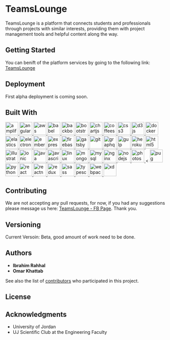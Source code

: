 
# TeamsLounge

TeamsLounge is a platform that connects students and professionals through projects with similar interests, providing them with project management tools and helpful content along the way.

## Getting Started

You can benift of the platform services by going to the following link: [TeamsLounge](https://www.teamslounge.com/)




## Deployment

First alpha deployment is coming soon.

## Built With

<p align="left"> <a href="[https://aws.amazon.com/amplify/](https://aws.amazon.com/amplify/)" rel="nofollow"> <img src="[https://camo.githubusercontent.com/2458b6939ba47fc884f5ad8413d39c015608ddbd59702d473e80f66877b1e470/68747470733a2f2f646f63732e616d706c6966792e6177732f6173736574732f6c6f676f2d6461726b2e737667](https://camo.githubusercontent.com/2458b6939ba47fc884f5ad8413d39c015608ddbd59702d473e80f66877b1e470/68747470733a2f2f646f63732e616d706c6966792e6177732f6173736574732f6c6f676f2d6461726b2e737667)" alt="amplify" width="40" height="40" data-canonical-src="https://docs.amplify.aws/assets/logo-dark.svg" style="max-width:100%;"> </a> <a href="[https://angular.io](https://angular.io/)" rel="nofollow"> <img src="[https://raw.githubusercontent.com/devicons/devicon/master/icons/angularjs/angularjs-original-wordmark.svg](https://raw.githubusercontent.com/devicons/devicon/master/icons/angularjs/angularjs-original-wordmark.svg)" alt="angularjs" width="40" height="40" style="max-width:100%;">  </a> <a href="[https://aws.amazon.com](https://aws.amazon.com/)" rel="nofollow"> <img src="[https://raw.githubusercontent.com/devicons/devicon/master/icons/amazonwebservices/amazonwebservices-original-wordmark.svg](https://raw.githubusercontent.com/devicons/devicon/master/icons/amazonwebservices/amazonwebservices-original-wordmark.svg)" alt="aws" width="40" height="40" style="max-width:100%;"> </a> <a href="[https://babeljs.io/](https://babeljs.io/)" rel="nofollow"> <img src="[https://camo.githubusercontent.com/1abf71d00a4a13bfdeccdc131c65f02644fae4e746289bd7c21bf1d2af986389/68747470733a2f2f7777772e766563746f726c6f676f2e7a6f6e652f6c6f676f732f626162656c6a732f626162656c6a732d69636f6e2e737667](https://camo.githubusercontent.com/1abf71d00a4a13bfdeccdc131c65f02644fae4e746289bd7c21bf1d2af986389/68747470733a2f2f7777772e766563746f726c6f676f2e7a6f6e652f6c6f676f732f626162656c6a732f626162656c6a732d69636f6e2e737667)" alt="babel" width="40" height="40" data-canonical-src="https://www.vectorlogo.zone/logos/babeljs/babeljs-icon.svg" style="max-width:100%;"> </a> <a href="[https://backbonejs.org](https://backbonejs.org/)" rel="nofollow"> <img src="[https://raw.githubusercontent.com/devicons/devicon/master/icons/backbonejs/backbonejs-original-wordmark.svg](https://raw.githubusercontent.com/devicons/devicon/master/icons/backbonejs/backbonejs-original-wordmark.svg)" alt="backbonejs" width="40" height="40" style="max-width:100%;"> </a> <a href="[https://getbootstrap.com](https://getbootstrap.com/)" rel="nofollow"> <img src="[https://raw.githubusercontent.com/devicons/devicon/master/icons/bootstrap/bootstrap-plain-wordmark.svg](https://raw.githubusercontent.com/devicons/devicon/master/icons/bootstrap/bootstrap-plain-wordmark.svg)" alt="bootstrap" width="40" height="40" style="max-width:100%;"> </a> <a href="[https://www.chartjs.org](https://www.chartjs.org/)" rel="nofollow"> <img src="[https://camo.githubusercontent.com/9be0208aa516b4d1976412d27e9f73d851ea253f8ee005a0b600939f841bba8b/68747470733a2f2f7777772e63686172746a732e6f72672f6d656469612f6c6f676f2d7469746c652e737667](https://camo.githubusercontent.com/9be0208aa516b4d1976412d27e9f73d851ea253f8ee005a0b600939f841bba8b/68747470733a2f2f7777772e63686172746a732e6f72672f6d656469612f6c6f676f2d7469746c652e737667)" alt="chartjs" width="40" height="40" data-canonical-src="https://www.chartjs.org/media/logo-title.svg" style="max-width:100%;"> </a> <a href="[https://offeescript.org](https://offeescript.org/)" rel="nofollow"> <img src="[https://raw.githubusercontent.com/devicons/devicon/master/icons/coffeescript/coffeescript-original-wordmark.svg](https://raw.githubusercontent.com/devicons/devicon/master/icons/coffeescript/coffeescript-original-wordmark.svg)" alt="coffeescript" width="40" height="40" style="max-width:100%;"> </a> <a href="[https://www.w3schools.com/css/](https://www.w3schools.com/css/)" rel="nofollow"> <img src="[https://raw.githubusercontent.com/devicons/devicon/master/icons/css3/css3-original-wordmark.svg](https://raw.githubusercontent.com/devicons/devicon/master/icons/css3/css3-original-wordmark.svg)" alt="css3" width="40" height="40" style="max-width:100%;"> </a> <a href="[https://d3js.org/](https://d3js.org/)" rel="nofollow"> <img src="[https://raw.githubusercontent.com/devicons/devicon/master/icons/d3js/d3js-original.svg](https://raw.githubusercontent.com/devicons/devicon/master/icons/d3js/d3js-original.svg)" alt="d3js" width="40" height="40" style="max-width:100%;"> </a> <a href="[https://www.docker.com/](https://www.docker.com/)" rel="nofollow"> <img src="[https://raw.githubusercontent.com/devicons/devicon/master/icons/docker/docker-original-wordmark.svg](https://raw.githubusercontent.com/devicons/devicon/master/icons/docker/docker-original-wordmark.svg)" alt="docker" width="40" height="40" style="max-width:100%;"> </a> <a href="[https://www.elastic.co](https://www.elastic.co/)" rel="nofollow"> <img src="[https://camo.githubusercontent.com/d4cbacdc000de378e0dcae3b5ee54923c0ad04f6e52b7aa886a748fba5578def/68747470733a2f2f7777772e766563746f726c6f676f2e7a6f6e652f6c6f676f732f656c61737469632f656c61737469632d69636f6e2e737667](https://camo.githubusercontent.com/d4cbacdc000de378e0dcae3b5ee54923c0ad04f6e52b7aa886a748fba5578def/68747470733a2f2f7777772e766563746f726c6f676f2e7a6f6e652f6c6f676f732f656c61737469632f656c61737469632d69636f6e2e737667)" alt="elasticsearch" width="40" height="40" data-canonical-src="https://www.vectorlogo.zone/logos/elastic/elastic-icon.svg" style="max-width:100%;"> </a> <a href="[https://www.electronjs.org](https://www.electronjs.org/)" rel="nofollow"> <img src="[https://raw.githubusercontent.com/devicons/devicon/master/icons/electron/electron-original.svg](https://raw.githubusercontent.com/devicons/devicon/master/icons/electron/electron-original.svg)" alt="electron" width="40" height="40" style="max-width:100%;"> </a> <a href="[https://emberjs.com/](https://emberjs.com/)" rel="nofollow"> <img src="[https://raw.githubusercontent.com/devicons/devicon/master/icons/ember/ember-original-wordmark.svg](https://raw.githubusercontent.com/devicons/devicon/master/icons/ember/ember-original-wordmark.svg)" alt="ember" width="40" height="40" style="max-width:100%;"> </a> <a href="[https://expressjs.com](https://expressjs.com/)" rel="nofollow"> <img src="[https://raw.githubusercontent.com/devicons/devicon/master/icons/express/express-original-wordmark.svg](https://raw.githubusercontent.com/devicons/devicon/master/icons/express/express-original-wordmark.svg)" alt="express" width="40" height="40" style="max-width:100%;"> </a> <a href="[https://firebase.google.com/](https://firebase.google.com/)" rel="nofollow"> <img src="[https://camo.githubusercontent.com/dd4b2422ed3bfc9da88c43d18550375c66f9584327dff7ecc19315ce50b96f07/68747470733a2f2f7777772e766563746f726c6f676f2e7a6f6e652f6c6f676f732f66697265626173652f66697265626173652d69636f6e2e737667](https://camo.githubusercontent.com/dd4b2422ed3bfc9da88c43d18550375c66f9584327dff7ecc19315ce50b96f07/68747470733a2f2f7777772e766563746f726c6f676f2e7a6f6e652f6c6f676f732f66697265626173652f66697265626173652d69636f6e2e737667)" alt="firebase" width="40" height="40" data-canonical-src="https://www.vectorlogo.zone/logos/firebase/firebase-icon.svg" style="max-width:100%;"> </a> <a href="[https://www.gatsbyjs.com/](https://www.gatsbyjs.com/)" rel="nofollow"> <img src="[https://camo.githubusercontent.com/ba9df1e4c5f7c9f6503f2668f03a934b4553c5840dd6067ee1ab013c2af86afc/68747470733a2f2f7777772e766563746f726c6f676f2e7a6f6e652f6c6f676f732f6761747362796a732f6761747362796a732d69636f6e2e737667](https://camo.githubusercontent.com/ba9df1e4c5f7c9f6503f2668f03a934b4553c5840dd6067ee1ab013c2af86afc/68747470733a2f2f7777772e766563746f726c6f676f2e7a6f6e652f6c6f676f732f6761747362796a732f6761747362796a732d69636f6e2e737667)" alt="gatsby" width="40" height="40" data-canonical-src="https://www.vectorlogo.zone/logos/gatsbyjs/gatsbyjs-icon.svg" style="max-width:100%;"> </a> <a href="[https://git-scm.com/](https://git-scm.com/)" rel="nofollow"> <img src="[https://camo.githubusercontent.com/fbfcb9e3dc648adc93bef37c718db16c52f617ad055a26de6dc3c21865c3321d/68747470733a2f2f7777772e766563746f726c6f676f2e7a6f6e652f6c6f676f732f6769742d73636d2f6769742d73636d2d69636f6e2e737667](https://camo.githubusercontent.com/fbfcb9e3dc648adc93bef37c718db16c52f617ad055a26de6dc3c21865c3321d/68747470733a2f2f7777772e766563746f726c6f676f2e7a6f6e652f6c6f676f732f6769742d73636d2f6769742d73636d2d69636f6e2e737667)" alt="git" width="40" height="40" data-canonical-src="https://www.vectorlogo.zone/logos/git-scm/git-scm-icon.svg" style="max-width:100%;"> </a> <a href="[https://graphql.org](https://graphql.org/)" rel="nofollow"> <img src="[https://camo.githubusercontent.com/07c382b68200c1a86d52d1682346e73e038b2f160c9afbc0af773fb3646882c8/68747470733a2f2f7777772e766563746f726c6f676f2e7a6f6e652f6c6f676f732f6772617068716c2f6772617068716c2d69636f6e2e737667](https://camo.githubusercontent.com/07c382b68200c1a86d52d1682346e73e038b2f160c9afbc0af773fb3646882c8/68747470733a2f2f7777772e766563746f726c6f676f2e7a6f6e652f6c6f676f732f6772617068716c2f6772617068716c2d69636f6e2e737667)" alt="graphql" width="40" height="40" data-canonical-src="https://www.vectorlogo.zone/logos/graphql/graphql-icon.svg" style="max-width:100%;"> </a> <a href="[https://gulpjs.com](https://gulpjs.com/)" rel="nofollow"> <img src="[https://raw.githubusercontent.com/devicons/devicon/master/icons/gulp/gulp-plain.svg](https://raw.githubusercontent.com/devicons/devicon/master/icons/gulp/gulp-plain.svg)" alt="gulp" width="40" height="40" style="max-width:100%;"> </a> <a href="[https://heroku.com](https://heroku.com/)" rel="nofollow"> <img src="[https://camo.githubusercontent.com/df12cb598044a3f38efc1f45e3580558c324cf8789b79487125044eeebcc4dee/68747470733a2f2f7777772e766563746f726c6f676f2e7a6f6e652f6c6f676f732f6865726f6b752f6865726f6b752d69636f6e2e737667](https://camo.githubusercontent.com/df12cb598044a3f38efc1f45e3580558c324cf8789b79487125044eeebcc4dee/68747470733a2f2f7777772e766563746f726c6f676f2e7a6f6e652f6c6f676f732f6865726f6b752f6865726f6b752d69636f6e2e737667)" alt="heroku" width="40" height="40" data-canonical-src="https://www.vectorlogo.zone/logos/heroku/heroku-icon.svg" style="max-width:100%;"> </a> <a href="[https://www.w3.org/html/](https://www.w3.org/html/)" rel="nofollow"> <img src="[https://raw.githubusercontent.com/devicons/devicon/master/icons/html5/html5-original-wordmark.svg](https://raw.githubusercontent.com/devicons/devicon/master/icons/html5/html5-original-wordmark.svg)" alt="html5" width="40" height="40" style="max-width:100%;"> </a> <a href="[https://www.adobe.com/in/products/illustrator.html](https://www.adobe.com/in/products/illustrator.html)" rel="nofollow"> <img src="[https://camo.githubusercontent.com/9e245893108b5ca27e7ac3d4a802d513f657b32aa7b5765bd92df7fb55d0ed54/68747470733a2f2f7777772e766563746f726c6f676f2e7a6f6e652f6c6f676f732f61646f62655f696c6c7573747261746f722f61646f62655f696c6c7573747261746f722d69636f6e2e737667](https://camo.githubusercontent.com/9e245893108b5ca27e7ac3d4a802d513f657b32aa7b5765bd92df7fb55d0ed54/68747470733a2f2f7777772e766563746f726c6f676f2e7a6f6e652f6c6f676f732f61646f62655f696c6c7573747261746f722f61646f62655f696c6c7573747261746f722d69636f6e2e737667)" alt="illustrator" width="40" height="40" data-canonical-src="https://www.vectorlogo.zone/logos/adobe_illustrator/adobe_illustrator-icon.svg" style="max-width:100%;"> </a> <a href="[https://ionicframework.com](https://ionicframework.com/)" rel="nofollow"> <img src="[https://camo.githubusercontent.com/dc116831bf292fd01b8013ccafbbf6ae8fc9ff45e7741c1719284957b225d691/68747470733a2f2f75706c6f61642e77696b696d656469612e6f72672f77696b6970656469612f636f6d6d6f6e732f642f64312f496f6e69635f4c6f676f2e737667](https://camo.githubusercontent.com/dc116831bf292fd01b8013ccafbbf6ae8fc9ff45e7741c1719284957b225d691/68747470733a2f2f75706c6f61642e77696b696d656469612e6f72672f77696b6970656469612f636f6d6d6f6e732f642f64312f496f6e69635f4c6f676f2e737667)" alt="ionic" width="40" height="40" data-canonical-src="https://upload.wikimedia.org/wikipedia/commons/d/d1/Ionic_Logo.svg" style="max-width:100%;"> </a> <a href="[https://www.java.com](https://www.java.com/)" rel="nofollow"> <img src="[https://raw.githubusercontent.com/devicons/devicon/master/icons/java/java-original.svg](https://raw.githubusercontent.com/devicons/devicon/master/icons/java/java-original.svg)" alt="java" width="40" height="40" style="max-width:100%;"> </a> <a href="[https://developer.mozilla.org/en-US/docs/Web/JavaScript](https://developer.mozilla.org/en-US/docs/Web/JavaScript)" rel="nofollow"> <img src="[https://raw.githubusercontent.com/devicons/devicon/master/icons/javascript/javascript-original.svg](https://raw.githubusercontent.com/devicons/devicon/master/icons/javascript/javascript-original.svg)" alt="javascript" width="40" height="40" style="max-width:100%;"> </a> <a href="[https://www.linux.org/](https://www.linux.org/)" rel="nofollow"> <img src="[https://raw.githubusercontent.com/devicons/devicon/master/icons/linux/linux-original.svg](https://raw.githubusercontent.com/devicons/devicon/master/icons/linux/linux-original.svg)" alt="linux" width="40" height="40" style="max-width:100%;"> </a> <a href="[https://www.mongodb.com/](https://www.mongodb.com/)" rel="nofollow"> <img src="[https://raw.githubusercontent.com/devicons/devicon/master/icons/mongodb/mongodb-original-wordmark.svg](https://raw.githubusercontent.com/devicons/devicon/master/icons/mongodb/mongodb-original-wordmark.svg)" alt="mongodb" width="40" height="40" style="max-width:100%;"> </a> <a href="[https://www.mysql.com/](https://www.mysql.com/)" rel="nofollow"> <img src="[https://raw.githubusercontent.com/devicons/devicon/master/icons/mysql/mysql-original-wordmark.svg](https://raw.githubusercontent.com/devicons/devicon/master/icons/mysql/mysql-original-wordmark.svg)" alt="mysql" width="40" height="40" style="max-width:100%;"> </a> <a href="[https://www.nginx.com](https://www.nginx.com/)" rel="nofollow"> <img src="[https://raw.githubusercontent.com/devicons/devicon/master/icons/nginx/nginx-original.svg](https://raw.githubusercontent.com/devicons/devicon/master/icons/nginx/nginx-original.svg)" alt="nginx" width="40" height="40" style="max-width:100%;"> </a> <a href="[https://nodejs.org](https://nodejs.org/)" rel="nofollow"> <img src="[https://raw.githubusercontent.com/devicons/devicon/master/icons/nodejs/nodejs-original-wordmark.svg](https://raw.githubusercontent.com/devicons/devicon/master/icons/nodejs/nodejs-original-wordmark.svg)" alt="nodejs" width="40" height="40" style="max-width:100%;"> </a> <a href="[https://www.photoshop.com/en](https://www.photoshop.com/en)" rel="nofollow"> <img src="[https://raw.githubusercontent.com/devicons/devicon/master/icons/photoshop/photoshop-line.svg](https://raw.githubusercontent.com/devicons/devicon/master/icons/photoshop/photoshop-line.svg)" alt="photoshop" width="40" height="40" style="max-width:100%;"> </a> < </a> <a href="[https://pugjs.org](https://pugjs.org/)" rel="nofollow"> <img src="[https://camo.githubusercontent.com/e6f31db76aa258d4e26be8464f2dff9796d5cf59185976df02dd80ae6a60cc9e/68747470733a2f2f63646e2e776f726c64766563746f726c6f676f2e636f6d2f6c6f676f732f7075672e737667](https://camo.githubusercontent.com/e6f31db76aa258d4e26be8464f2dff9796d5cf59185976df02dd80ae6a60cc9e/68747470733a2f2f63646e2e776f726c64766563746f726c6f676f2e636f6d2f6c6f676f732f7075672e737667)" alt="pug" width="40" height="40" data-canonical-src="https://cdn.worldvectorlogo.com/logos/pug.svg" style="max-width:100%;"> </a> <a href="[https://www.python.org](https://www.python.org/)" rel="nofollow"> <img src="[https://raw.githubusercontent.com/devicons/devicon/master/icons/python/python-original.svg](https://raw.githubusercontent.com/devicons/devicon/master/icons/python/python-original.svg)" alt="python" width="40" height="40" style="max-width:100%;"> </a> <a href="[https://reactjs.org/](https://reactjs.org/)" rel="nofollow"> <img src="[https://raw.githubusercontent.com/devicons/devicon/master/icons/react/react-original-wordmark.svg](https://raw.githubusercontent.com/devicons/devicon/master/icons/react/react-original-wordmark.svg)" alt="react" width="40" height="40" style="max-width:100%;"> </a> <a href="[https://reactnative.dev/](https://reactnative.dev/)" rel="nofollow"> <img src="[https://camo.githubusercontent.com/5c92eeb467fd5d2b1ef1c560e3c3c2f758a8d4e03a8136bda7b41a2d3d4a1b59/68747470733a2f2f72656163746e61746976652e6465762f696d672f6865616465725f6c6f676f2e737667](https://camo.githubusercontent.com/5c92eeb467fd5d2b1ef1c560e3c3c2f758a8d4e03a8136bda7b41a2d3d4a1b59/68747470733a2f2f72656163746e61746976652e6465762f696d672f6865616465725f6c6f676f2e737667)" alt="reactnative" width="40" height="40" data-canonical-src="https://reactnative.dev/img/header_logo.svg" style="max-width:100%;"> </a> <a href="[https://redux.js.org](https://redux.js.org/)" rel="nofollow"> <img src="[https://raw.githubusercontent.com/devicons/devicon/master/icons/redux/redux-original.svg](https://raw.githubusercontent.com/devicons/devicon/master/icons/redux/redux-original.svg)" alt="redux" width="40" height="40" style="max-width:100%;"> </a> <a href="[https://sass-lang.com](https://sass-lang.com/)" rel="nofollow"> <img src="[https://raw.githubusercontent.com/devicons/devicon/master/icons/sass/sass-original.svg](https://raw.githubusercontent.com/devicons/devicon/master/icons/sass/sass-original.svg)" alt="sass" width="40" height="40" style="max-width:100%;"> </a> <a href="[https://www.typescriptlang.org/](https://www.typescriptlang.org/)" rel="nofollow"> <img src="[https://raw.githubusercontent.com/devicons/devicon/master/icons/typescript/typescript-original.svg](https://raw.githubusercontent.com/devicons/devicon/master/icons/typescript/typescript-original.svg)" alt="typescript" width="40" height="40" style="max-width:100%;"> </a> <a href="[https://webpack.js.org](https://webpack.js.org/)" rel="nofollow"> <img src="[https://raw.githubusercontent.com/devicons/devicon/d00d0969292a6569d45b06d3f350f463a0107b0d/icons/webpack/webpack-original-wordmark.svg](https://raw.githubusercontent.com/devicons/devicon/d00d0969292a6569d45b06d3f350f463a0107b0d/icons/webpack/webpack-original-wordmark.svg)" alt="webpack" width="40" height="40" style="max-width:100%;"> </a> <a href="[https://www.adobe.com/products/xd.html](https://www.adobe.com/products/xd.html)" rel="nofollow"> <img src="[https://camo.githubusercontent.com/c205ecbe12500177d102169d97bc1c17c545155fdf5ec78c08d54ac53e5b38c1/68747470733a2f2f63646e2e776f726c64766563746f726c6f676f2e636f6d2f6c6f676f732f61646f62652d78642e737667](https://camo.githubusercontent.com/c205ecbe12500177d102169d97bc1c17c545155fdf5ec78c08d54ac53e5b38c1/68747470733a2f2f63646e2e776f726c64766563746f726c6f676f2e636f6d2f6c6f676f732f61646f62652d78642e737667)" alt="xd" width="40" height="40" data-canonical-src="https://cdn.worldvectorlogo.com/logos/adobe-xd.svg" style="max-width:100%;"> </a> </p>

## Contributing

We are not accepting any pull requests, for now, if you had any suggestions please message us here: [TeamsLounge - FB Page](https://www.facebook.com/TeamsLounge/). Thank you. 

## Versioning

Current Versoin: Beta, good amount of work need to be done. 

## Authors

* **Ibrahim Rahhal** 
* **Omar Khattab** 

See also the list of [contributors](https://github.com/your/project/contributors) who participated in this project.

## License


## Acknowledgments

* University of Jordan
* UJ Scientific Club at the Engineering Faculty

